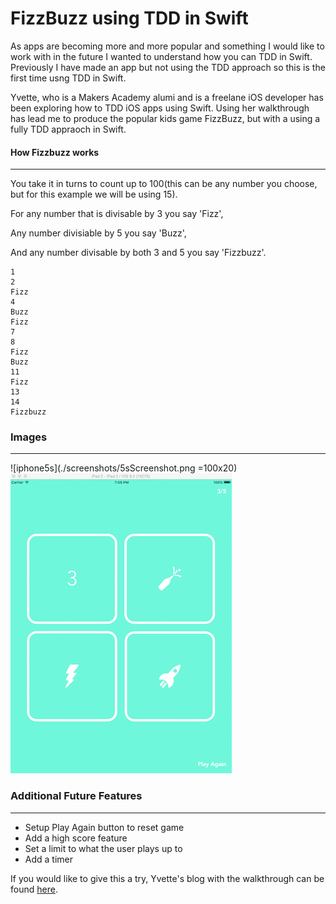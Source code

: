 # FizzBuzz using TDD in Swift
As apps are becoming more and more popular and something I would like to work with in the future I wanted to understand how you can TDD in Swift. Previously I have made an app but not using the TDD approach so this is the first time usng TDD in Swift.

Yvette, who is a Makers Academy alumi and is a freelane iOS developer has been exploring how to TDD iOS apps using Swift. Using her walkthrough has lead me to produce the popular kids game FizzBuzz, but with a using a fully TDD appraoch in Swift.

#### How Fizzbuzz works
---
You take it in turns to count up to 100(this can be any number you choose, but for this example we will be using 15).

For any number that is divisable by 3 you say 'Fizz',

Any number divisiable by 5 you say 'Buzz',

And any number divisable by both 3 and 5 you say 'Fizzbuzz'.
```
1
2
Fizz
4
Buzz
Fizz
7
8
Fizz
Buzz
11
Fizz
13
14
Fizzbuzz
```

### Images
---

![iphone5s](./screenshots/5sScreenshot.png =100x20)
![ipad2](./screenshots/ipad2Screenshot.png)

### Additional Future Features
---

* Setup Play Again button to reset game
* Add a high score feature
* Set a limit to what the user plays up to
* Add a timer

If you would like to give this a try, Yvette's blog with the walkthrough can be found [here](https://medium.com/@ynzc/getting-started-with-tdd-in-swift-2fab3e07204b#.11r7my9jm).